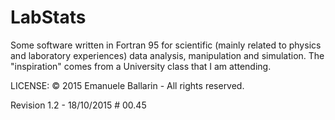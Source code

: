 # LabStats

Some software written in Fortran 95 for scientific (mainly related to physics and laboratory experiences) data analysis, manipulation and simulation. 
The "inspiration" comes from a University class that I am attending.


LICENSE:
© 2015 Emanuele Ballarin - All rights reserved.

Revision 1.2 - 18/10/2015 # 00.45
